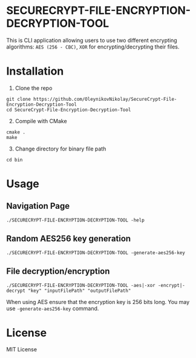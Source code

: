 # SECURECRYPT-FILE-ENCRYPTION-DECRYPTION-TOOL

This is CLI application allowing users to use two different encrypting algorithms: `AES (256 - CBC)`, `XOR` for encrypting/decrypting their files. 


# Installation
1. Clone the repo
```
git clone https://github.com/OleynikovNikolay/SecureCrypt-File-Encryption-Decryption-Tool
cd SecureCrypt-File-Encryption-Decryption-Tool
```
2. Compile with CMake 
``` 
cmake .
make
```
3. Change directory for binary file path
```
cd bin
```


# Usage 
## Navigation Page
```
./SECURECRYPT-FILE-ENCRYPTION-DECRYPTION-TOOL -help
```

## Random AES256 key generation
```
./SECURECRYPT-FILE-ENCRYPTION-DECRYPTION-TOOL -generate-aes256-key
```

## File decryption/encryption
```
./SECURECRYPT-FILE-ENCRYPTION-DECRYPTION-TOOL -aes|-xor -encrypt|-decrypt "key" "inputFilePath" "outputFilePath" 
```
When using AES ensure that the encryption key is 256 bits long. You may use `-generate-aes256-key` command.

# License 
MIT License 


